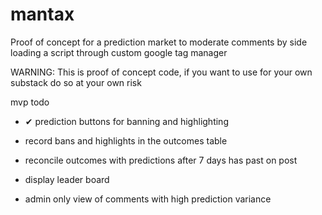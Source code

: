 # mantax

Proof of concept for a prediction market to moderate comments by side loading a script through custom google tag manager

WARNING: This is proof of concept code, if you want to use for your own substack do so at your own risk

mvp todo

- ✔ prediction buttons for banning and highlighting 

- record bans and highlights in the outcomes table

- reconcile outcomes with predictions after 7 days has past on post

- display leader board

- admin only view of comments with high prediction variance
